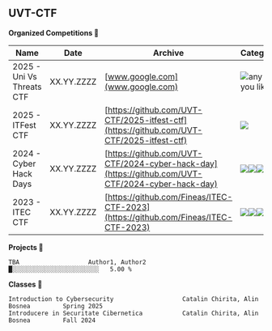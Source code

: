## UVT-CTF 

**Organized Competitions 🎯** 

|Name|Date|Archive|Categories|
|----|----|-------|----------|
|2025 - Uni Vs Threats CTF|XX.YY.ZZZZ|[www.google.com](www.google.com)|<img alt="any text you like" src="https://img.shields.io/badge/any%20text-you%20like-blue">|      
|2025 - ITFest CTF|XX.YY.ZZZZ|[https://github.com/UVT-CTF/2025-itfest-ctf](https://github.com/UVT-CTF/2025-itfest-ctf)|<img src="https://img.shields.io/badge/cryptography-yellow">|      
|2024 - Cyber Hack Days|XX.YY.ZZZZ|[https://github.com/UVT-CTF/2024-cyber-hack-day](https://github.com/UVT-CTF/2024-cyber-hack-day)|<img src="https://img.shields.io/badge/reversing-blue"><img src="https://img.shields.io/badge/web-red"><img src="https://img.shields.io/badge/cryptography-yellow"><img src="https://img.shields.io/badge/forensics-purple">|      
|2023 - ITEC CTF|XX.YY.ZZZZ|[https://github.com/Fineas/ITEC-CTF-2023](https://github.com/Fineas/ITEC-CTF-2023)|<img src="https://img.shields.io/badge/reversing-blue"><img src="https://img.shields.io/badge/web-red"><img src="https://img.shields.io/badge/cryptography-yellow"><img src="https://img.shields.io/badge/forensics-purple">|      

**Projects 📝** 

```text
TBA                   Author1, Author2         █░░░░░░░░░░░░░░░░░░░░░░░░   5.00 % 
```

**Classes 📖** 

```text
Introduction to Cybersecurity                   Catalin Chirita, Alin Bosnea         Spring 2025
Introducere in Securitate Cibernetica           Catalin Chirita, Alin Bosnea         Fall 2024
```
